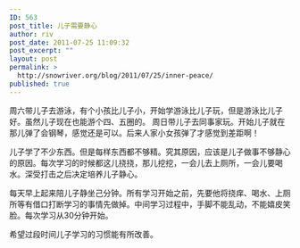 ```yaml
---
ID: 563
post_title: 儿子需要静心
author: riv
post_date: 2011-07-25 11:09:32
post_excerpt: ""
layout: post
permalink: >
  http://snowriver.org/blog/2011/07/25/inner-peace/
published: true
---
```

周六带儿子去游泳，有个小孩比儿子小，开始学游泳比儿子玩，但是游泳比儿子好。虽然儿子现在也能游个四、五圈的。
周日带儿子去同事家玩。开始儿子就在那儿弹了会钢琴，感觉还是可以。后来人家小女孩弹了才感觉到差距啊！

儿子学了不少东西。但是每样东西都不够精。究其原因，应该是儿子做事不够静心的原因。每次学习的时候都这儿挠挠，那儿挖挖，一会儿去上厕所，一会儿要喝水。深受打击之后决定培养儿子静心。

每天早上起来陪儿子静坐己分钟。所有学习开始之前，先要他将挠痒、喝水、上厕所等有借口打断学习的事情先做掉。中间学习过程中，手脚不能乱动，不能嬉皮笑脸。每次学习从30分钟开始。

希望过段时间儿子学习的习惯能有所改善。